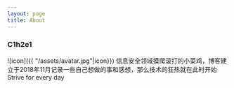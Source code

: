 ```yaml
---
layout: page
title: About
---
```


### C1h2e1
![icon]({{ "/assets/avatar.jpg"|icon}})
信息安全领域摸爬滚打的小菜鸡，博客建立于2018年11月记录一些自己想做的事和感想，那么技术的狂热就在此时开始
Strive for every day  